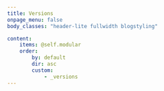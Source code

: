 ```yaml
---
title: Versions
onpage_menu: false
body_classes: "header-lite fullwidth blogstyling"

content:
    items: @self.modular
    order:
        by: default
        dir: asc
        custom:
            - _versions
---
```

